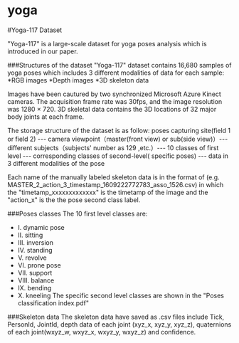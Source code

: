 # yoga

#Yoga-117 Dataset

"Yoga-117" is a large-scale dataset for yoga poses analysis which is introduced in our paper.

###Structures of the dataset
"Yoga-117" dataset contains 16,680 samples of yoga poses which includes 3 different modalities of data for each sample:
*RGB images
*Depth images
*3D skeleton data

Images have been cautured by two  synchronized Microsoft Azure Kinect cameras.
The acquisition frame rate was 30fps, and the image resolution was 1280 × 720. 3D skeletal data contains the 3D locations of 32 major body joints at each frame.

The storage structure of the dataset is as follow:
poses capturing site(field 1 or field 2) --- camera viewpoint（master(front view) or sub(side view)）--- different subjects（subjects' number as 129 ,etc.）--- 10 classes of first level --- corresponding classes of second-level( specific poses) ---  data in 3 different modalities of the pose

Each name of the  manually labeled skeleton data is in the format of 
(e.g. MASTER_2_action_3_timestamp_1609222772783_asso_1526.csv) in which the "timetamp_xxxxxxxxxxxxx" is the timetamp of the image and the "action_x" is the the pose second class label.

###Poses classes
The 10 first level classes are:
* I. dynamic pose
* II. sitting
* III. inversion
* IV. standing
* V. revolve
* VI. prone pose
* VII. support
* VIII. balance
* IX. bending
* X. kneeling
The specific second level classes are shown in the "Poses classification index.pdf"

###Skeleton data
The skeleton data have saved as .csv files include Tick, PersonId, JointId, depth data of each joint (xyz_x, xyz_y, xyz_z), quaternions of each joint(wxyz_w, wxyz_x, wxyz_y, wxyz_z) and confidence.
